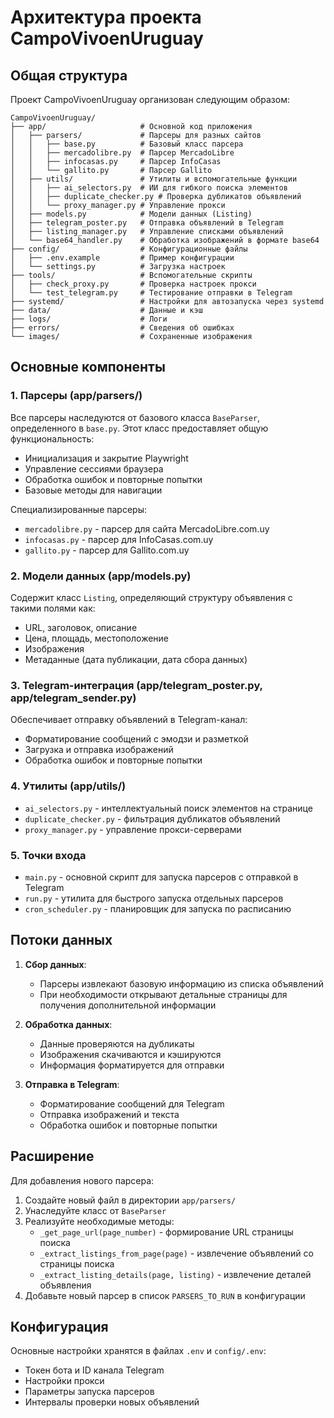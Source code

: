 # Архитектура проекта CampoVivoenUruguay

## Общая структура

Проект CampoVivoenUruguay организован следующим образом:

```
CampoVivoenUruguay/
├── app/                     # Основной код приложения
│   ├── parsers/             # Парсеры для разных сайтов
│   │   ├── base.py          # Базовый класс парсера
│   │   ├── mercadolibre.py  # Парсер MercadoLibre
│   │   ├── infocasas.py     # Парсер InfoCasas
│   │   └── gallito.py       # Парсер Gallito
│   ├── utils/               # Утилиты и вспомогательные функции
│   │   ├── ai_selectors.py  # ИИ для гибкого поиска элементов
│   │   ├── duplicate_checker.py # Проверка дубликатов объявлений 
│   │   └── proxy_manager.py # Управление прокси
│   ├── models.py            # Модели данных (Listing)
│   ├── telegram_poster.py   # Отправка объявлений в Telegram
│   ├── listing_manager.py   # Управление списками объявлений
│   └── base64_handler.py    # Обработка изображений в формате base64
├── config/                  # Конфигурационные файлы
│   ├── .env.example         # Пример конфигурации
│   └── settings.py          # Загрузка настроек
├── tools/                   # Вспомогательные скрипты
│   ├── check_proxy.py       # Проверка настроек прокси
│   └── test_telegram.py     # Тестирование отправки в Telegram
├── systemd/                 # Настройки для автозапуска через systemd
├── data/                    # Данные и кэш
├── logs/                    # Логи
├── errors/                  # Сведения об ошибках
└── images/                  # Сохраненные изображения
```

## Основные компоненты

### 1. Парсеры (app/parsers/)

Все парсеры наследуются от базового класса `BaseParser`, определенного в `base.py`. Этот класс предоставляет общую функциональность:
- Инициализация и закрытие Playwright
- Управление сессиями браузера
- Обработка ошибок и повторные попытки
- Базовые методы для навигации

Специализированные парсеры:
- `mercadolibre.py` - парсер для сайта MercadoLibre.com.uy
- `infocasas.py` - парсер для InfoCasas.com.uy
- `gallito.py` - парсер для Gallito.com.uy

### 2. Модели данных (app/models.py)

Содержит класс `Listing`, определяющий структуру объявления с такими полями как:
- URL, заголовок, описание
- Цена, площадь, местоположение
- Изображения
- Метаданные (дата публикации, дата сбора данных)

### 3. Telegram-интеграция (app/telegram_poster.py, app/telegram_sender.py)

Обеспечивает отправку объявлений в Telegram-канал:
- Форматирование сообщений с эмодзи и разметкой
- Загрузка и отправка изображений
- Обработка ошибок и повторные попытки

### 4. Утилиты (app/utils/)

- `ai_selectors.py` - интеллектуальный поиск элементов на странице
- `duplicate_checker.py` - фильтрация дубликатов объявлений
- `proxy_manager.py` - управление прокси-серверами

### 5. Точки входа

- `main.py` - основной скрипт для запуска парсеров с отправкой в Telegram
- `run.py` - утилита для быстрого запуска отдельных парсеров
- `cron_scheduler.py` - планировщик для запуска по расписанию

## Потоки данных

1. **Сбор данных**:
   - Парсеры извлекают базовую информацию из списка объявлений
   - При необходимости открывают детальные страницы для получения дополнительной информации
   
2. **Обработка данных**:
   - Данные проверяются на дубликаты
   - Изображения скачиваются и кэшируются
   - Информация форматируется для отправки

3. **Отправка в Telegram**:
   - Форматирование сообщений для Telegram
   - Отправка изображений и текста
   - Обработка ошибок и повторные попытки

## Расширение

Для добавления нового парсера:
1. Создайте новый файл в директории `app/parsers/`
2. Унаследуйте класс от `BaseParser`
3. Реализуйте необходимые методы:
   - `_get_page_url(page_number)` - формирование URL страницы поиска
   - `_extract_listings_from_page(page)` - извлечение объявлений со страницы поиска
   - `_extract_listing_details(page, listing)` - извлечение деталей объявления
4. Добавьте новый парсер в список `PARSERS_TO_RUN` в конфигурации

## Конфигурация

Основные настройки хранятся в файлах `.env` и `config/.env`:
- Токен бота и ID канала Telegram
- Настройки прокси
- Параметры запуска парсеров
- Интервалы проверки новых объявлений 